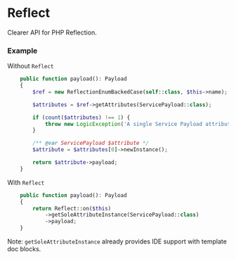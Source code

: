 # Reflect

Clearer API for PHP Reflection.

### Example

Without `Reflect`
```php
    public function payload(): Payload
    {
        $ref = new ReflectionEnumBackedCase(self::class, $this->name);

        $attributes = $ref->getAttributes(ServicePayload::class);

        if (count($attributes) !== 1) {
            throw new LogicException('A single Service Payload attribute is required.');
        }

        /** @var ServicePayload $attribute */
        $attribute = $attributes[0]->newInstance();

        return $attribute->payload;
    }

```

With `Reflect`
```php
    public function payload(): Payload
    {
        return Reflect::on($this)
            ->getSoleAttributeInstance(ServicePayload::class)
            ->payload;
    }

```

Note: `getSoleAttributeInstance` already provides IDE support with template doc blocks.
